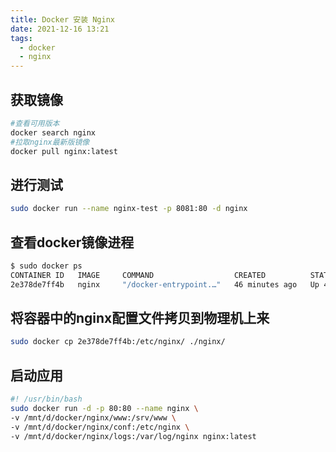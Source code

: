 ```yaml
---
title: Docker 安装 Nginx
date: 2021-12-16 13:21
tags:
  - docker
  - nginx
---
```


## 获取镜像

```bash
#查看可用版本
docker search nginx 
#拉取nginx最新版镜像
docker pull nginx:latest
```

## 进行测试

```bash
sudo docker run --name nginx-test -p 8081:80 -d nginx
```

## 查看docker镜像进程

```bash
$ sudo docker ps
CONTAINER ID   IMAGE     COMMAND                  CREATED          STATUS          PORTS                  NAMES
2e378de7ff4b   nginx     "/docker-entrypoint.…"   46 minutes ago   Up 46 minutes   0.0.0.0:8080->80/tcp   nginx
```

## 将容器中的nginx配置文件拷贝到物理机上来

```bash
sudo docker cp 2e378de7ff4b:/etc/nginx/ ./nginx/
```

## 启动应用

```bash
#! /usr/bin/bash
sudo docker run -d -p 80:80 --name nginx \
-v /mnt/d/docker/nginx/www:/srv/www \
-v /mnt/d/docker/nginx/conf:/etc/nginx \
-v /mnt/d/docker/nginx/logs:/var/log/nginx nginx:latest
```
